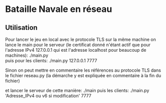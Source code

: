 # Bataille Navale en réseau

## Utilisation

Pour lancer le jeu en local avec le protocole TLS sur la même machine on lance le main pour le serveur (le certificat donné n'étant actif que pour l'adresse IPv4 127.0.0.1 qui est l'adresse localhost pour beaucoup de machines):
./main.py   
puis pour les clients:
./main.py 127.0.0.1 7777

Sinon on peut mettre en commentaire les références au protocole TLS dans le fichier reseau.py
(la démarche y est expliquée en commentaire à la fin du fichier)

et lancer le serveur de cette manière:
./main
puis les clients:
./main.py 'Adresse_IPv4 ou v6 si modification' 7777



